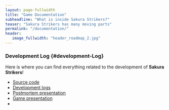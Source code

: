 ```yaml
---
layout: page-fullwidth
title: "Game Documentation"
subheadline: "What is inside Sakura Strikers?"
teaser: "Sakura Strikers has many moving parts"
permalink: "/documentation/"
header:
   image_fullwidth: "header_roadmap_2.jpg"
---
```


### Development Log   {#development-Log}

Here is where you can find everything related to the development of <strong>Sakura Strikers</strong>!

* [Source code][1]
* [Development logs][2]
* [Postmortem presentation][3]
* [Game presentation][4]
* 

 [1]: https://github.com/IProxyPI/CSS385_Project 
 [2]: #
 [3]: https://docs.google.com/presentation/d/1dxOvWi6WGHnsge8p_u_ET9JdzBppJqGUVeTpVXEPLU0/edit?usp=sharing
 [4]: https://docs.google.com/presentation/d/1STsbilEgasAl7OUPak3pFoIfiHQ97fQdZT7bQnDCMxM/edit?usp=sharing
